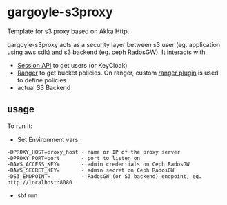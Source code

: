 # gargoyle-s3proxy

Template for s3 proxy based on Akka Http.

gargoyle-s3proxy acts as a security layer between s3 user (eg. application using aws sdk) and s3 backend (eg. ceph RadosGW).
It interacts with
* [Session API](https://github.com/kr7ysztof/auth-api) to get users (or KeyCloak)
* [Ranger](https://ranger.apache.org/) to get bucket policies. On ranger, custom [ranger plugin](https://github.com/bolkedebruin/rangers3plugin) is used to define policies. 
* actual S3 Backend

## usage
To run it:
* Set Environment vars
```
-DPROXY_HOST=proxy_host - name or IP of the proxy server 
-DPROXY_PORT=port       - port to listen on
-DAWS_ACCESS_KEY=       - admin credentials on Ceph RadosGW
-DAWS_SECRET_KEY=       - admin secret on Ceph RadosGW   
-DS3_ENDPOINT=          - RadosGW (or S3 backend) endpoint, eg. http://localhost:8080
```
* sbt run
